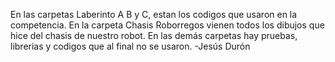 En las carpetas Laberinto A B y C, estan los codigos que usaron en la competencia.
En la carpeta Chasis Roborregos vienen todos los dibujos que hice del chasis de nuestro robot.
En las demás carpetas hay pruebas, librerias y codigos que al final no se usaron.
-Jesús Durón

